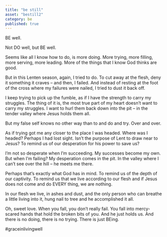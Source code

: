 ```yaml
---
title: "be still"
asset: "bestill2" 
category: be
published: true
---
```


BE well.

Not DO well, but BE well.

Seems like all I know how to do, is more doing. More trying, more filling, more serving, more leading. More of the things that I know God thinks are good.

But in this Lenten season, again, I tried to do. To cut away at the flesh, deny it something it craves – and then, I failed. And instead of resting at the foot of the cross where my failures were nailed, I tried to dust it back off.

I keep trying to pick up the fumble, as if I have the strength to carry my struggles. The thing of it is, the most true part of my heart doesn’t want to carry my struggles. I want to hurl them back down into the pit – in the tender valley where Jesus holds them all. 

But my false self knows no other way than to and do and try. Over and over.

As if trying got me any closer to the place I was headed. Where was I headed? Perhaps I had lost sight. Isn’t the purpose of Lent to draw near to Jesus? To remind us of our desperation for his power to save us?

I’m not so desperate when I’m succeeding. My successes become my own. But when I’m failing? My desperation comes in the pit. In the valley where I can’t see over the hill – he meets me there.

Perhaps that’s exactly what God has in mind. To remind us of the depth of our captivity. To remind us that we live according to our flesh and if Jesus does not come and do EVERY thing, we are nothing. 

In our flesh we live, in ashes and dust, and the only person who can breathe a little living into it, hung nail to tree and he accomplished it all.

Oh, sweet love. When you fall, you don’t really fail. You fall into mercy-scared hands that hold the broken bits of you. And he just holds us. And there is no doing, there is no trying. There is just BEing. 

#graceinlivingwell

